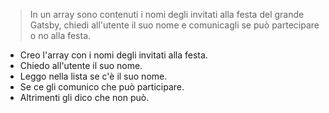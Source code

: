 > In un array sono contenuti i nomi degli invitati alla festa del grande Gatsby, chiedi all'utente il suo nome e comunicagli se può partecipare o no alla festa.

- Creo l'array con i nomi degli invitati alla festa. 
- Chiedo all'utente il suo nome. 
- Leggo nella lista se c'è il suo nome. 
- Se ce gli comunico che può participare. 
- Altrimenti gli dico che non può.